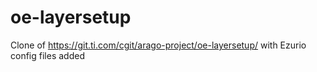 # oe-layersetup
Clone of https://git.ti.com/cgit/arago-project/oe-layersetup/ with Ezurio config files added
